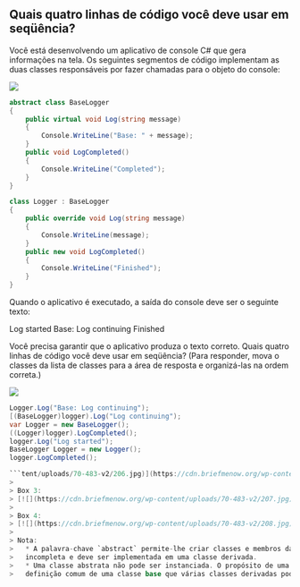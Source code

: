 ﻿## Quais quatro linhas de código você deve usar em seqüência?

Você está desenvolvendo um aplicativo de console C# que gera informações na tela. Os
seguintes segmentos de código implementam as duas classes responsáveis por fazer chamadas para o
objeto do console:

[![](https://cdn.briefmenow.org/wp-content/uploads/70-483-v2/203.jpg)](https://cdn.briefmenow.org/wp-content/uploads/70-483-v2/203.jpg)

```csharp
abstract class BaseLogger
{
    public virtual void Log(string message)
    {
        Console.WriteLine("Base: " + message);
    }
    public void LogCompleted()
    {
        Console.WriteLine("Completed");
    }
}

class Logger : BaseLogger
{
    public override void Log(string message)
    {
        Console.WriteLine(message);
    }
    public new void LogCompleted()
    {
        Console.WriteLine("Finished");
    }
}
```


Quando o aplicativo é executado, a saída do console deve ser o seguinte texto:

Log started
Base: Log continuing
Finished

Você precisa garantir que o aplicativo produza o texto correto.
Quais quatro linhas de código você deve usar em seqüência? (Para responder, mova o
classes da lista de classes para a área de resposta e organizá-las na ordem correta.)

[![](https://cdn.briefmenow.org/wp-content/uploads/70-483-v2/204.jpg)](https://cdn.briefmenow.org/wp-content/uploads/70-483-v2/204.jpg)

```csharp
Logger.Log("Base: Log continuing");
[(BaseLogger)logger).Log("Log continuing");
var Logger = new BaseLogger();
((Logger)logger).LogCompleted();
logger.Log("Log started");
BaseLogger Logger = new Logger();
logger.LogCompleted();

```tent/uploads/70-483-v2/206.jpg)](https://cdn.briefmenow.org/wp-content/uploads/70-483-v2/206.jpg)
>
> Box 3:
> [![](https://cdn.briefmenow.org/wp-content/uploads/70-483-v2/207.jpg)](https://cdn.briefmenow.org/wp-content/uploads/70-483-v2/207.jpg)
>
> Box 4:
> [![](https://cdn.briefmenow.org/wp-content/uploads/70-483-v2/208.jpg)](https://cdn.briefmenow.org/wp-content/uploads/70-483-v2/208.jpg)
>
> Nota:
>   * A palavra-chave `abstract` permite-lhe criar classes e membros da turma que são
>   incompleta e deve ser implementada em uma classe derivada.
>   * Uma classe abstrata não pode ser instanciada. O propósito de uma classe abstrata é fornecer um
>   definição comum de uma classe base que várias classes derivadas podem compartilhar.